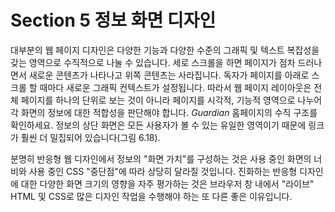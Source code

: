 # Section 5 정보 화면 디자인

대부분의 웹 페이지 디자인은 다양한 기능과 다양한 수준의 그래픽 및 텍스트 복잡성을 갖는 영역으로 수직적으로 나눌 수 있습니다. 세로 스크롤을 하면 페이지가 점차 드러나면서 새로운 콘텐츠가 나타나고 위쪽 콘텐츠는 사라집니다. 독자가 페이지를 아래로 스크롤 할 때마다 새로운 그래픽 컨텍스트가 설정됩니다. 따라서 웹 페이지 레이아웃은 전체 페이지를 하나의 단위로 보는 것이 아니라 페이지를 시각적, 기능적 영역으로 나누어 각 화면의 정보에 대한 적합성을 판단해야 합니다. _Guardian_ 홈페이지의 수직 구조를 확인하세요. 정보의 상단 화면은 모든 사용자가 볼 수 있는 유일한 영역이기 때문에 링크가 훨씬 더 밀집되어 있습니다(그림 6.18).

분명히 반응형 웹 디자인에서 정보의 "화면 가치"를 구성하는 것은 사용 중인 화면의 너비와 사용 중인 CSS "중단점"에 따라 상당히 달라질 것입니다. 진화하는 반응형 디자인에 대한 다양한 화면 크기의 영향을 자주 평가하는 것은 브라우저 창 내에서 "라이브" HTML 및 CSS로 많은 디자인 작업을 수행해야 하는 또 다른 좋은 이유입니다.
